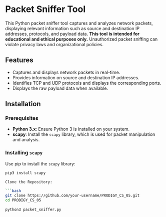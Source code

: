 # Packet Sniffer Tool

This Python packet sniffer tool captures and analyzes network packets, displaying relevant information such as source and destination IP addresses, protocols, and payload data. **This tool is intended for educational and ethical purposes only.** Unauthorized packet sniffing can violate privacy laws and organizational policies.

## Features

- Captures and displays network packets in real-time.
- Provides information on source and destination IP addresses.
- Identifies TCP and UDP protocols and displays the corresponding ports.
- Displays the raw payload data when available.

## Installation

### Prerequisites

- **Python 3.x**: Ensure Python 3 is installed on your system.
- **scapy**: Install the `scapy` library, which is used for packet manipulation and analysis.

### Installing `scapy`

Use pip to install the `scapy` library:
   
   ```bash
   pip3 install scapy
   
Clone the Repository:
   
```bash
   git clone https://github.com/your-username/PRODIGY_CS_05.git
   cd PRODIGY_CS_05
	
   python3 packet_sniffer.py
